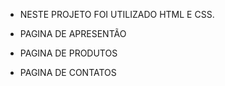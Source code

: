 - NESTE PROJETO FOI UTILIZADO HTML E CSS.

- PAGINA DE APRESENTÃO
- PAGINA DE PRODUTOS
- PAGINA DE CONTATOS
